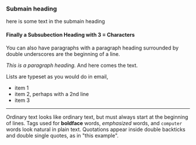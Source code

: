 ### Submain heading

here is some text in the submain heading

#### Finally a Subsubection Heading with 3 = Characters

You can also have paragraphs with a paragraph heading surrounded
by double underscores are the beginning of a line.

*This is a paragraph heading.*
And here comes the text.



Lists are typeset as you would do in email,

  * item 1
  * item 2,
    perhaps with a 2nd line
  * item 3

---------



Ordinary text looks like ordinary text, but must always start at the
beginning of lines. Tags used for **boldface** words, *emphasized*
words, and `computer` words look natural in plain text.  Quotations
appear inside double backticks and double single quotes, as in "this
example".

